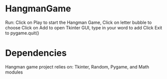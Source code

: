 # HangmanGame
Run:
Click on Play to start the Hangman Game, Click on letter bubble to choose
Click on Add to open Tkinter GUI, type in your word to add
Click Exit to pygame.quit()
# Dependencies
Hangman game project relies on:
Tkinter, Random, Pygame, and Math modules
